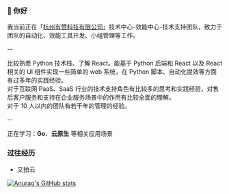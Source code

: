 ### 👋 你好

我当前正在「[杭州有赞科技有限公司](https://www.youzan.com/)」技术中心-效能中心-技术支持团队，致力于团队的自动化、效能工具开发、小组管理等工作。

--

比较熟悉 Python 技术栈、了解 React。能基于 Python 后端和 React 以及 React 相关的 UI 组件实现一些简单的 web 系统，在 Python 脚本、自动化提效等方面有过多年的实践经验。    
对于互联网 PaaS、SaaS 行业的技术支持角色有比较多的思考和实践经验，对售后客户服务和支持在企业服务场景中的作用有比较全面的理解。    
对于 10 人以内的团队有若干年的管理的经验。

--

正在学习：**Go**、**云原生** 等相关应用场景
### 过往经历

- 又拍云

[![Anurag's GitHub stats](https://github-readme-stats.vercel.app/api?username=binbinah)](https://github.com/binbinah/github-readme-stats)
